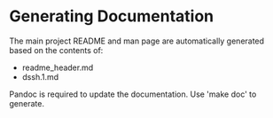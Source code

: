 Generating Documentation
========================
The main project README and man page are automatically generated based on the contents of:

* readme_header.md
* dssh.1.md

Pandoc is required to update the documentation. Use 'make doc' to generate.
